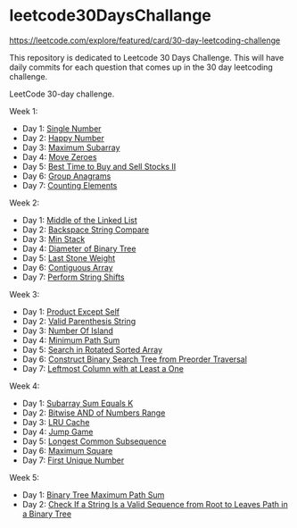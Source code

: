 # leetcode30DaysChallange

https://leetcode.com/explore/featured/card/30-day-leetcoding-challenge

This repository is dedicated to Leetcode 30 Days Challenge. This will have daily commits for each question that comes up in the 30 day leetcoding challenge.

LeetCode 30-day challenge.

Week 1:
  - Day 1: [Single Number](https://github.com/abhilashgoyal/leetcode30DaysChallenge/blob/master/src/main/java/ThirtyDayChallange/week1/Day1SingleNumber.java)
  - Day 2: [Happy Number](https://github.com/abhilashgoyal/leetcode30DaysChallenge/blob/master/src/main/java/ThirtyDayChallange/week1/Day2HappyNumber.java)
  - Day 3: [Maximum Subarray](https://github.com/abhilashgoyal/leetcode30DaysChallenge/blob/master/src/main/java/ThirtyDayChallange/week1/Day3MaxSubArray.java)
  - Day 4: [Move Zeroes](https://github.com/abhilashgoyal/leetcode30DaysChallenge/blob/master/src/main/java/ThirtyDayChallange/week1/Day4MoveZeros.java)
  - Day 5: [Best Time to Buy and Sell Stocks II](https://github.com/abhilashgoyal/leetcode30DaysChallenge/blob/master/src/main/java/ThirtyDayChallange/week1/Day5BuySellStocksII.java)
  - Day 6: [Group Anagrams](https://github.com/abhilashgoyal/leetcode30DaysChallenge/blob/master/src/main/java/ThirtyDayChallange/week1/Day6GroupAnagram.java)
  - Day 7: [Counting Elements](https://github.com/abhilashgoyal/leetcode30DaysChallenge/blob/master/src/main/java/ThirtyDayChallange/week1/Day7CountingElements.java)

Week 2:
  - Day 1: [Middle of the Linked List](https://github.com/abhilashgoyal/leetcode30DaysChallenge/blob/master/src/main/java/ThirtyDayChallange/week2/Day1LLMiddleElememt.java)
  - Day 2: [Backspace String Compare](https://github.com/abhilashgoyal/leetcode30DaysChallenge/blob/master/src/main/java/ThirtyDayChallange/week2/Day2BackSpaceCompare.java)
  - Day 3: [Min Stack](https://github.com/abhilashgoyal/leetcode30DaysChallenge/blob/master/src/main/java/ThirtyDayChallange/week2/Day3MinStack.java)
  - Day 4: [Diameter of Binary Tree](https://github.com/abhilashgoyal/leetcode30DaysChallenge/blob/master/src/main/java/ThirtyDayChallange/week2/Day4DiameterBinaryTree.java)
  - Day 5: [Last Stone Weight](https://github.com/abhilashgoyal/leetcode30DaysChallenge/blob/master/src/main/java/ThirtyDayChallange/week2/Day5LastStoneWeight.java)
  - Day 6: [Contiguous Array](https://github.com/abhilashgoyal/leetcode30DaysChallenge/blob/master/src/main/java/ThirtyDayChallange/week2/Day6ContiguousArray.java)
  - Day 7: [Perform String Shifts](https://github.com/abhilashgoyal/leetcode30DaysChallenge/blob/master/src/main/java/ThirtyDayChallange/week2/Day7StringShifts.java)

Week 3:
  - Day 1: [Product Except Self](https://github.com/abhilashgoyal/leetcode30DaysChallenge/blob/master/src/main/java/ThirtyDayChallange/week3/Day1ProductExceptSelf.java)
  - Day 2: [Valid Parenthesis String](https://github.com/abhilashgoyal/leetcode30DaysChallenge/blob/master/src/main/java/ThirtyDayChallange/week3/Day2ValidParenthesisString.java)
  - Day 3: [Number Of Island](https://github.com/abhilashgoyal/leetcode30DaysChallenge/blob/master/src/main/java/ThirtyDayChallange/week3/Day3NumberOfIsland.java)
  - Day 4: [Minimum Path Sum](https://github.com/abhilashgoyal/leetcode30DaysChallenge/blob/master/src/main/java/ThirtyDayChallange/week3/Day4MinPathSum.java)
  - Day 5: [Search in Rotated Sorted Array](https://github.com/abhilashgoyal/leetcode30DaysChallenge/blob/master/src/main/java/ThirtyDayChallange/week3/Day5SearhInRotatedSortedArray.java)
  - Day 6: [Construct Binary Search Tree from Preorder Traversal](https://github.com/abhilashgoyal/leetcode30DaysChallenge/blob/master/src/main/java/ThirtyDayChallange/week3/Day6BSTFromPreOrder.java)
  - Day 7: [Leftmost Column with at Least a One
](https://github.com/abhilashgoyal/leetcode30DaysChallenge/blob/master/src/main/java/ThirtyDayChallange/week3/Day7LeftmostColumnOne.java)

Week 4:
  - Day 1: [Subarray Sum Equals K](https://github.com/abhilashgoyal/leetcode30DaysChallenge/blob/master/src/main/java/ThirtyDayChallange/week4/Day1SubarraySumEqualsK.java)
  - Day 2: [Bitwise AND of Numbers Range
](https://github.com/abhilashgoyal/leetcode30DaysChallenge/blob/master/src/main/java/ThirtyDayChallange/week4/Day2BitwiseANDofNumbersRange.java)
  - Day 3: [LRU Cache](https://github.com/abhilashgoyal/leetcode30DaysChallenge/blob/master/src/main/java/ThirtyDayChallange/week4/Day3LRUCache.java)
  - Day 4: [Jump Game](https://github.com/abhilashgoyal/leetcode30DaysChallenge/blob/master/src/main/java/ThirtyDayChallange/week4/Day4JumpGame.java)
  - Day 5: [Longest Common Subsequence](https://github.com/abhilashgoyal/leetcode30DaysChallenge/blob/master/src/main/java/ThirtyDayChallange/week4/Day5LongestCommonSubsequence.java)
  - Day 6: [Maximum Square](https://github.com/abhilashgoyal/leetcode30DaysChallenge/blob/master/src/main/java/ThirtyDayChallange/week4/Day6MaximalSquare.java)
  - Day 7: [First Unique Number](https://github.com/abhilashgoyal/leetcode30DaysChallenge/blob/master/src/main/java/ThirtyDayChallange/week4/Day7FirstUniqueNumber.java)

Week 5:
  - Day 1: [Binary Tree Maximum Path Sum](https://github.com/abhilashgoyal/leetcode30DaysChallenge/blob/master/src/main/java/ThirtyDayChallange/week5/Day1BinaryTreeMaximumPathSum.java)
  - Day 2: [Check If a String Is a Valid Sequence from Root to Leaves Path in a Binary Tree](https://github.com/abhilashgoyal/leetcode30DaysChallenge/blob/master/src/main/java/ThirtyDayChallange/week5/Day2ValidSequenceInBinaryTree.java)
